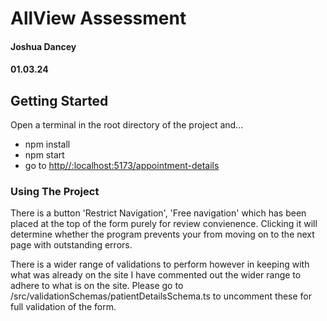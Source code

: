# AllView Assessment

#### Joshua Dancey

#### 01.03.24

## Getting Started

Open a terminal in the root directory of the project and...

- npm install
- npm start
- go to [http//:localhost:5173/appointment-details](http://localhost:5173/appointment-details)

### Using The Project

There is a button 'Restrict Navigation', 'Free navigation' which has been placed at the top of the form purely for review convienence. Clicking it will determine whether the program prevents your from moving on to the next page with outstanding errors.

There is a wider range of validations to perform however in keeping with what was already on the site I have commented out the wider range to adhere to what is on the site. Please go to /src/validationSchemas/patientDetailsSchema.ts to uncomment these for full validation of the form.
